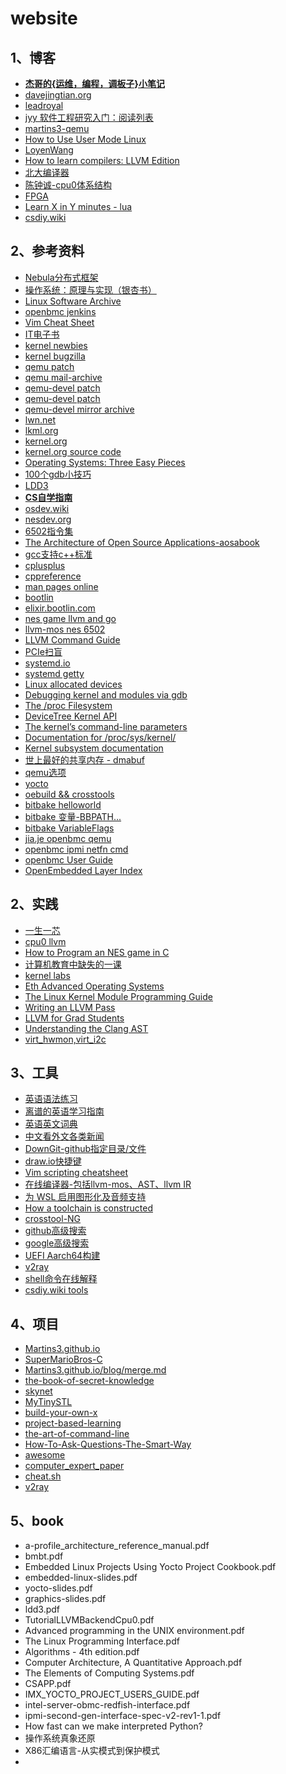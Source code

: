 # website

## 1、博客

- [**杰哥的{运维，编程，调板子}小笔记**](https://jia.je/)
- [davejingtian.org](https://davejingtian.org/)
- [leadroyal](https://leadroyal.cn/)
- [jyy 软件工程研究入门：阅读列表](https://jyywiki.cn/ISER/2020/Reading_List.html)
- [martins3-qemu](https://martins3.github.io/)
- [How to Use User Mode Linux](https://xeiaso.net/blog/howto-usermode-linux-2019-07-07/)
- [LoyenWang](https://www.cnblogs.com/LoyenWang)
- [How to learn compilers: LLVM Edition](https://lowlevelbits.org/how-to-learn-compilers-llvm-edition/)
- [北大编译器](https://pku-minic.github.io/online-doc/#/)
- [陈钟诚-cpu0体系结构](http://ccckmit.wikidot.com/)
- [FPGA](https://danstrother.com/)
- [Learn X in Y minutes - lua](https://learnxinyminutes.com/lua)
- [csdiy.wiki](https://csdiy.wiki/)

## 2、参考资料

- [Nebula分布式框架](https://gitee.com/Bwar/Nebula)
- [操作系统：原理与实现（银杏书）](https://ipads.se.sjtu.edu.cn/ospi/)
- [Linux Software Archive](https://fossies.org/)
- [openbmc jenkins](https://jenkins.openbmc.org/)
- [Vim Cheat Sheet](https://vim.rtorr.com/lang/zh_cn)
- [IT电子书](https://it-ebooks.info/)
- [kernel newbies](https://kernelnewbies.org/)
- [kernel bugzilla](https://bugzilla.kernel.org/)
- [qemu patch](https://patchew.org/QEMU/)
- [qemu mail-archive](https://www.mail-archive.com/qemu-commits@nongnu.org/)
- [qemu-devel patch](https://patchwork.kernel.org/project/qemu-devel/list/)
- [qemu-devel patch](https://patchwork.ozlabs.org/project/qemu-devel/list/)
- [qemu-devel mirror archive](https://yhbt.net/lore/qemu-devel/?t=20241122032504)
- [lwn.net](https://lwn.net/)
- [lkml.org](https://lkml.org/)
- [kernel.org](https://kernel.org/)
- [kernel.org source code](https://web.git.kernel.org/pub/scm/docs/kernel/website.git/tree/)
- [Operating Systems: Three Easy Pieces](https://pages.cs.wisc.edu/~remzi/OSTEP/)
- [100个gdb小技巧](https://wizardforcel.gitbooks.io/100-gdb-tips/content/)
- [LDD3](https://static.lwn.net/images/pdf/LDD3/ch15.pdf)
- [**CS自学指南**](https://csdiy.wiki/)
- [osdev.wiki](https://osdev.wiki/wiki/Expanded_Main_Page)
- [nesdev.org](https://www.nesdev.org/)
- [6502指令集](https://www.nesdev.org/obelisk-6502-guide/reference.html)
- [The Architecture of Open Source Applications-aosabook](https://aosabook.org/)
- [gcc支持c++标准](https://gcc.gnu.org/projects/cxx-status.html)
- [cplusplus](https://cplusplus.com/)
- [cppreference](https://en.cppreference.com/w/)
- [man pages online](https://man7.org/linux/man-pages/index.html)
- [bootlin](https://bootlin.com/)
- [elixir.bootlin.com](https://elixir.bootlin.com/)
- [nes game llvm and go](https://andrewkelley.me/post/jamulator.html)
- [llvm-mos nes 6502](https://llvm-mos.org/wiki/NES_targets)
- [LLVM Command Guide](https://llvm.org/docs/CommandGuide/index.html)
- [PCIe扫盲](https://blog.chinaaet.com/justlxy/p/5100053328)
- [systemd.io](https://systemd.io/)
- [systemd getty](https://0pointer.de/blog/projects/serial-console.html)
- [Linux allocated devices](https://docs.kernel.org/admin-guide/devices.html)
- [Debugging kernel and modules via gdb](https://docs.kernel.org/process/debugging/gdb-kernel-debugging.html)
- [The /proc Filesystem](https://docs.kernel.org/filesystems/proc.html)
- [DeviceTree Kernel API](https://docs.kernel.org/devicetree/kernel-api.html)
- [The kernel’s command-line parameters](https://docs.kernel.org/admin-guide/kernel-parameters.html)
- [Documentation for /proc/sys/kernel/](https://docs.kernel.org/admin-guide/sysctl/kernel.html)
- [Kernel subsystem documentation](https://docs.kernel.org/subsystem-apis.html)
- [世上最好的共享内存 - dmabuf](https://cloud.tencent.com/developer/article/1551288)
- [qemu选项](https://www.qemu.org/docs/master/system/qemu-manpage.html)
- [yocto](https://docs.yoctoproject.org/)
- [oebuild && crosstools](https://pages.openeuler.openatom.cn/embedded/docs/build/html/openEuler-24.03-LTS/index.html)
- [bitbake helloworld](https://docs.yoctoproject.org/bitbake/2.10/bitbake-user-manual/bitbake-user-manual-hello.html)
- [bitbake 变量-BBPATH...](https://docs.yoctoproject.org/bitbake/2.10/bitbake-user-manual/bitbake-user-manual-ref-variables.html)
- [bitbake VariableFlags](https://docs.yoctoproject.org/bitbake/2.10/bitbake-user-manual/bitbake-user-manual-metadata.html#variable-flags)
- [jia.je openbmc qemu](https://jia.je/system/2023/08/11/openbmc-qemu/)
- [openbmc ipmi netfn cmd](https://computercheese.blogspot.com/)
- [openbmc User Guide](https://docs.graphcore.ai/projects/bmc-user-guide/en/latest/)
- [OpenEmbedded Layer Index](http://layers.openembedded.org/layerindex/branch/master/layers/)

## 2、实践

- [一生一芯](https://ysyx.oscc.cc/)
- [cpu0 llvm](https://jonathan2251.github.io/lbd/)
- [How to Program an NES game in C](https://nesdoug.com/)
- [计算机教育中缺失的一课](https://missing-semester-cn.github.io/)
- [kernel labs](https://linux-kernel-labs.github.io/refs/heads/master/)
- [Eth Advanced Operating Systems](https://archive-systems.ethz.ch/node/1625)
- [The Linux Kernel Module Programming Guide](https://sysprog21.github.io/lkmpg/)
- [Writing an LLVM Pass](https://llvm.org/docs/WritingAnLLVMPass.html)
- [LLVM for Grad Students](https://www.cs.cornell.edu/~asampson/blog/llvm.html)
- [Understanding the Clang AST](https://jonasdevlieghere.com/post/understanding-the-clang-ast/)
- [virt_hwmon,virt_i2c](https://gitee.com/jerry_chg/virt_hwmon_v2.0)

## 3、工具

- [英语语法练习](https://elt.oup.com/student/practicegrammar/?cc=global&selLanguage=en)
- [离谱的英语学习指南](https://byoungd.github.io/English-level-up-tips/#/)
- [英语英文词典](https://www.oxfordlearnersdictionaries.com/definition/english)
- [中文看外文各类新闻](https://www.buzzing.cc/)
- [DownGit-github指定目录/文件](https://minhaskamal.github.io/DownGit/#/home)
- [draw.io快捷键](https://app.diagrams.net/shortcuts.svg)
- [Vim scripting cheatsheet](https://devhints.io/vimscript)
- [在线编译器-包括llvm-mos、AST、llvm IR](https://godbolt.org/)
- [为 WSL 启用图形化及音频支持](https://blog.sandtears.com/2020/02/27/wsl-gui-audio-support.html)
- [How a toolchain is constructed](https://crosstool-ng.github.io/docs/toolchain-construction/)
- [crosstool-NG](https://crosstool-ng.github.io/)
- [github高级搜索](https://github.com/search/advanced)
- [google高级搜索](https://www.google.com/advanced_search)
- [UEFI Aarch64构建](https://www.cnblogs.com/rayuu)
- [v2ray](https://v2ray.com/)
- [shell命令在线解释](https://explainshell.com/)
- [csdiy.wiki tools](https://csdiy.wiki/%E5%BF%85%E5%AD%A6%E5%B7%A5%E5%85%B7/tools/)

## 4、项目

- [Martins3.github.io](https://github.com/Martins3/Martins3.github.io)
- [SuperMarioBros-C](https://github.com/MitchellSternke/SuperMarioBros-C)
- [Martins3.github.io/blog/merge.md](https://github.com/Martins3/Martins3.github.io/blob/master/blog/merge.md)
- [the-book-of-secret-knowledge](https://github.com/trimstray/the-book-of-secret-knowledge)
- [skynet](https://github.com/cloudwu/skynet)
- [MyTinySTL](https://github.com/Alinshans/MyTinySTL)
- [build-your-own-x](https://github.com/codecrafters-io/build-your-own-x)
- [project-based-learning](https://github.com/practical-tutorials/project-based-learning)
- [the-art-of-command-line](https://github.com/jlevy/the-art-of-command-line)
- [How-To-Ask-Questions-The-Smart-Way](https://github.com/ryanhanwu/How-To-Ask-Questions-The-Smart-Way)
- [awesome](https://github.com/sindresorhus/awesome)
- [computer_expert_paper](https://github.com/0voice/computer_expert_paper)
- [cheat.sh](https://github.com/chubin/cheat.sh)
- [v2ray](https://github.com/v2ray/v2ray-core)

## 5、book

- a-profile_architecture_reference_manual.pdf
- bmbt.pdf
- Embedded Linux Projects Using Yocto Project Cookbook.pdf
- embedded-linux-slides.pdf
- yocto-slides.pdf
- graphics-slides.pdf
- ldd3.pdf
- TutorialLLVMBackendCpu0.pdf
- Advanced programming in the UNIX environment.pdf
- The Linux Programming Interface.pdf
- Algorithms - 4th edition.pdf
- Computer Architecture, A Quantitative Approach.pdf
- The Elements of Computing Systems.pdf
- CSAPP.pdf
- IMX_YOCTO_PROJECT_USERS_GUIDE.pdf
- intel-server-obmc-redfish-interface.pdf
- ipmi-second-gen-interface-spec-v2-rev1-1.pdf
- How fast can we make interpreted Python?
- 操作系统真象还原
- X86汇编语言-从实模式到保护模式
- 